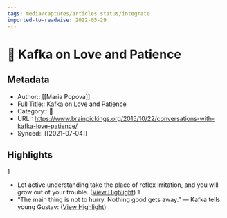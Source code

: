 ```yaml
---
tags: media/captures/articles status/integrate
imported-to-readwise: 2022-05-29
---
```

# 📰 Kafka on Love and Patience

## Metadata
- Author:: [[Maria Popova]]
- Full Title:: Kafka on Love and Patience
- Category:: 📰
- URL:: https://www.brainpickings.org/2015/10/22/conversations-with-kafka-love-patience/
- Synced:: [[2021-07-04]]

## Highlights
1
- Let active understanding take the place of reflex irritation, and you will grow out of your trouble. ([View Highlight](https://instapaper.com/read/1425423680/16836422))
1
- “The main thing is not to hurry. Nothing good gets away.” — Kafka tells young Gustav: ([View Highlight](https://instapaper.com/read/1425423680/16836423))
